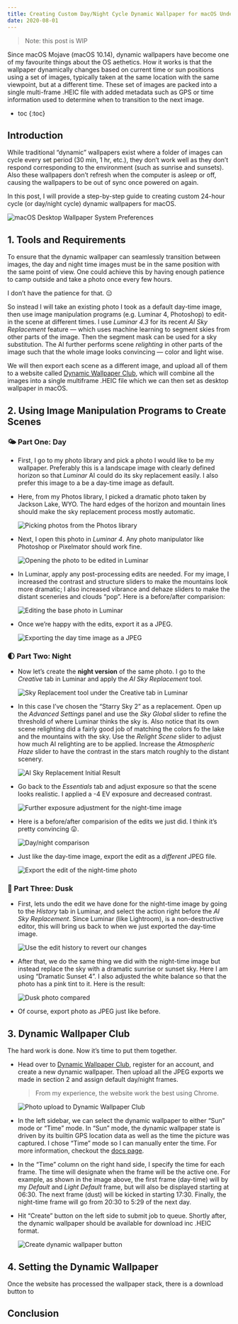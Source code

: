 ```yaml
---
title: Creating Custom Day/Night Cycle Dynamic Wallpaper for macOS Under 30 Minutes
date: 2020-08-01
---
```


> Note: this post is WIP

Since macOS Mojave (macOS 10.14), dynamic wallpapers have become one of my favourite things about the OS aethetics. How it works is that the wallpaper dynamically changes based on current time or sun positions using a set of images, typically taken at the same location with the same viewpoint, but at a different time. These set of images are packed into a single multi-frame .HEIC file with added metadata such as GPS or time information used to determine when to transition to the next image. 

<!-- excerpt -->

- toc
{:toc}

## Introduction

While traditional “dynamic” wallpapers exist where a folder of images can cycle every set period (30 min, 1 hr, etc.), they don’t work well as they don’t respond corresponding to the environment (such as sunrise and sunsets). Also these wallpapers don’t refresh when the computer is asleep or off, causing the wallpapers to be out of sync once powered on again.

In this post, I will provide a step-by-step guide to creating custom 24-hour cycle (or day/night cycle) dynamic wallpapers for macOS.

![macOS Desktop Wallpaper System Preferences](/assets/dynamicwallpaper/0-macos.jpg)

## 1. Tools and Requirements

To ensure that the dynamic wallpaper can seamlessly transition between images, the day and night time images must be in the same position with the same point of view. One could achieve this by having enough patience to camp outside and take a photo once every few hours.

I don’t have the patience for that. 😑

So instead I will take an existing photo I took as a default day-time image, then use image manipulation programs (e.g. Luminar 4, Photoshop) to edit-in the scene at different times. I use *Luminar 4.3* for its recent *AI Sky Replacement* feature — which uses machine learning to segment skies from other parts of the image. Then the segment mask can be used for a sky substitution. The AI further performs scene *relighting* in other parts of the image such that the whole image looks convincing — color and light wise.

We will then export each scene as a different image, and upload all of them to a website called [Dynamic Wallpaper Club](https://DynamicWallpaper.club), which will combine all the images into a single multiframe .HEIC file which we can then set as desktop wallpaper in macOS.

## 2. Using Image Manipulation Programs to Create Scenes

### 🌤 Part One: Day

- First, I go to my photo library and pick a photo I would like to be my wallpaper. Preferably this is a landscape image with clearly defined horizon so that *Luminar* AI could do its sky replacement easily. I also prefer this image to a be a day-time image as default.

- Here, from my Photos library, I picked a dramatic photo taken by Jackson Lake, WYO. The hard edges of the horizon and mountain lines should make the sky replacement process mostly automatic.

  ![Picking photos from the Photos library](/assets/dynamicwallpaper/2-select.jpg)

- Next, I open this photo in *Luminar 4*. Any photo manipulator like Photoshop or Pixelmator should work fine.

  ![Opening the photo to be edited in Luminar](/assets/dynamicwallpaper/3-edit.jpg)

- In Luminar, apply any post-processing edits are needed. For my image, I increased the contrast and structure sliders to make the mountains look more dramatic; I also increased vibrance and dehaze sliders to make the distant sceneries and clouds “pop”. Here is a before/after comparision:

  ![Editing the base photo in Luminar](/assets/dynamicwallpaper/4-day.jpg)
  
- Once we’re happy with the edits, export it as a JPEG.

  ![Exporting the day time image as a JPEG](/assets/dynamicwallpaper/5-day-export.jpg)

### 🌓 Part Two: Night

- Now let’s create the **night version** of the same photo. I go to the *Creative* tab in Luminar and apply the *AI Sky Replacement* tool.

  ![Sky Replacement tool under the Creative tab in Luminar](/assets/dynamicwallpaper/6-sky-replacement.jpg)

- In this case I’ve chosen the “Starry Sky 2” as a replacement. Open up the *Advanced Settings* panel and use the *Sky Global* slider to refine the threshold of where Luminar thinks the sky is. Also notice that its own scene relighting did a fairly good job of matching the colors fo the lake and the mountains with the sky. Use the *Relight Scene* slider to adjust how much AI relighting are to be applied. Increase the *Atmospheric Haze* slider to have the contrast in the stars match roughly to the distant scenery.

  ![AI Sky Replacement Initial Result](/assets/dynamicwallpaper/7-night.jpg)

- Go back to the *Essentials* tab and adjust exposure so that the scene looks realistic. I applied a -4 EV exposure and decreased contrast.

  ![Further exposure adjustment for the night-time image](/assets/dynamicwallpaper/8-night.jpg)

- Here is a before/after comparision of the edits we just did. I think it’s pretty convincing 😛.

  ![Day/night comparison](/assets/dynamicwallpaper/9-night-compare.jpg)

- Just like the day-time image, export the edit as a *different* JPEG file.

  ![Export the edit of the night-time photo](/assets/dynamicwallpaper/10-night-export.jpg)

### 🌇 Part Three: Dusk

- First, lets undo the edit we have done for the night-time image by going to the *History* tab in Luminar, and select the action right before the *AI Sky Replacement*. Since Luminar (like Lightroom), is a non-destructive editor, this will bring us back to when we just exported the day-time image.

  ![Use the edit history to revert our changes](/assets/dynamicwallpaper/11-history.jpg)

- After that, we do the same thing we did with the night-time image but instead replace the sky with a dramatic sunrise or sunset sky. Here I am using “Dramatic Sunset 4”. I also adjusted the white balance so that the photo has a pink tint to it. Here is the result:

  ![Dusk photo compared](/assets/dynamicwallpaper/12-dusk.jpg)

- Of course, export photo as JPEG just like before.

## 3. Dynamic Wallpaper Club

The hard work is done. Now it’s time to put them together. 

- Head over to [Dynamic Wallpaper Club](https;//dynamicwallpaper.club), register for an account, and create a new dynamic wallpaper. Then upload all the JPEG exports we made in section 2 and assign default day/night frames. 

  > From my experience, the website work the best using Chrome.

  ![Photo upload to Dynamic Wallpaper Club](/assets/dynamicwallpaper/13-upload.jpg)

- In the left sidebar, we can select the dynamic wallpaper to either “Sun” mode or “Time” mode. In “Sun” mode, the dynamic wallpaper state is driven by its builtin GPS location data as well as the time the picture was captured. I chose “Time” mode so I can manually enter the time. For more information, checkout the  [docs page](https://www.dynamicwallpaper.club/docs).

- In the “Time” column on the right hand side, I specify the time for each frame. The time will designate when the frame will be the active one. For example, as shown in the image above, the first frame (day-time) will by my *Default* and *Light Default* frame, but will also be displayed starting at 06:30. The next frame (dust) will be kicked in starting 17:30. Finally, the night-time frame will go from 20:30 to 5:29 of the next day.

- Hit “Create” button on the left side to submit job to queue. Shortly after, the dynamic wallpaper should be available for download inc .HEIC format.

  ![Create dynamic wallpaper button](/assets/dynamicwallpaper/14-create.jpg)

## 4. Setting the Dynamic Wallpaper

Once the website has processed the wallpaper stack, there is a download button to 

## Conclusion